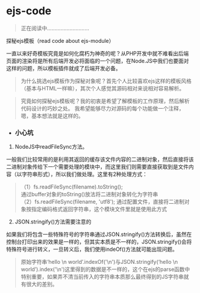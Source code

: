 # ejs-code

>正在阅读中............................

探秘ejs模板（read code about ejs-module）   

一直以来好奇模板究竟是如何化腐朽为神奇的呢？从PHP开发中就不难看出后端页面的渲染将是所有后端开发必将面临的一个问题，在Node.JS中我们也要面对这样的问题，所以模板插件就成了后端开发必备。

>为什么挑选ejs模板作为探秘对象呢？首先个人比较喜欢ejs这样的模板风格（基本与HTML一样嘛），其次个人感觉其源码相对来说相对容易解析。

>究竟如何探秘ejs模板呢？我的初衷是希望了解模板的工作原理，然后解析代码设计的巧妙之处。
我希望能够尽力对源码的每个功能做一个注释，嗯，基本想法就是这样的。

* ### 小心坑

1. NodeJS中readFileSync方法。

一般我们比较常用的是利用其返回的缓存该文件内容的二进制对象，然后直接将该二进制对象传给下一个需要处理的模块中，而这里我们则需要直接获取到是文件内容（以字符串形式），所以我们做处理。这里有2种处理方式：     
> （1）fs.readFileSync(filename).toString();  
> 通过buffer对象的toString()放法将二进制对象转化为字符串    
> （2）fs.readFileSync(filename, 'utf8');
> 通过配置文件，直接将二进制对象按指定编码格式返回字符串，这个模块文件里就是使用此方式

2. JSON.stringify()方法需要注意的

如果我们将包含一些特殊符号的字符串通过JSON.stringify()方法转换后，虽然在控制台打印出来的效果是一样的，但其实本质是不一样的，JSON.stringify()会将特殊符号进行转义，一旦转义后，我们使用indeOf()方法就可能出现问题。      
> 原始字符串‘hello \n world’.indexOf('\n')与JSON.stringify(‘hello \n world’).index('\n')这里得到的数据是不一样的，这个在ejs的parse函数中特别重要，如果弄不清当前传入的字符串本质那么最终得到的JS字符串就有很大的差别。
